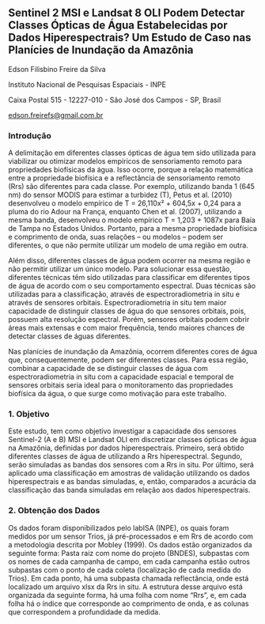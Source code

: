 ## Sentinel 2 MSI e Landsat 8 OLI Podem Detectar Classes Ópticas de Água Estabelecidas por Dados Hiperespectrais? Um Estudo de Caso nas Planícies de Inundação da Amazônia
 
Edson Filisbino Freire da Silva 
 
Instituto Nacional de Pesquisas Espaciais - INPE

Caixa Postal 515 - 12227-010 - São José dos Campos - SP, Brasil

edson.freirefs@gmail.com.br

### Introdução

A delimitação em diferentes classes ópticas de água tem sido utilizada para viabilizar ou otimizar modelos empíricos de sensoriamento remoto para propriedades biofísicas da água. Isso ocorre, porque a relação matemática entre a propriedade biofísica e a reflectância de sensoriamento remoto (Rrs) são diferentes para cada classe. Por exemplo, utilizando banda 1 (645 nm) do sensor MODIS para estimar a turbidez (T), Petus et al. (2010) desenvolveu o modelo empírico de T = 26,110x² + 604,5x + 0,24 para a pluma do rio Adour na França, enquanto Chen et al. (2007), utilizando a mesma banda, desenvolveu o modelo empírico T = 1,203 + 1087x para Baía de Tampa no Estados Unidos. Portanto, para a mesma propriedade biofísica e comprimento de onda, suas relações – ou modelos – podem ser diferentes, o que não permite utilizar um modelo de uma região em outra.

Além disso, diferentes classes de água podem ocorrer na mesma região e não permitir utilizar um único modelo. Para solucionar essa questão, diferentes técnicas têm sido utilizadas para classificar em diferentes tipos de água de acordo com o seu comportamento espectral. Duas técnicas são utilizadas para a classificação, através de espectroradiometria in situ e através de sensores orbitais. Espectroradiometria in situ tem maior capacidade de distinguir classes de água do que sensores orbitais, pois, possuem alta resolução espectral. Porém, sensores orbitais podem cobrir áreas mais extensas e com maior frequência, tendo maiores chances de detectar classes de águas diferentes.

Nas planícies de inundação da Amazônia, ocorrem diferentes cores de água que, consequentemente, podem ser diferentes classes. Para essa região, combinar a capacidade de se distinguir classes de água com espectroradiometria in situ com a capacidade espacial e temporal de sensores orbitais seria ideal para o monitoramento das propriedades biofísica da água, o que surge como motivação para este trabalho.

### 1. Objetivo

Este estudo, tem como objetivo investigar a capacidade dos sensores Sentinel-2 (A e B) MSI e Landsat OLI em discretizar classes ópticas de água na Amazônia, definidas por dados hiperespectrais. Primeiro, será obtido diferentes classes de água de utilizando a Rrs hiperespectral. Segundo, serão simuladas as bandas dos sensores com a Rrs in situ. Por último, será aplicado uma classificação em amostras de validação utilizando os dados hiperespectrais e as bandas simuladas, e, então, comparados a acurácia da classificação das banda simuladas em relação aos dados hiperespectrais.


### 2. Obtenção dos Dados
Os dados foram disponibilizados pelo labISA (INPE), os quais foram medidos por um sensor Trios, já pré-processados e em Rrs de acordo com a metodologia descrita por Mobley (1999). Os dados estão organizados da seguinte forma: Pasta raiz com nome do projeto (BNDES), subpastas com os nomes de cada campanha de campo, em cada campanha estão outros subpastas com o ponto de cada coleta (localização de cada medida do Trios). Em cada ponto, há uma subpasta chamada reflectância, onde está localizado um arquivo xlsx da Rrs in situ. A estrutura desse arquivo está organizada da seguinte forma, há uma folha com nome “Rrs”, e, em cada folha há o índice que corresponde ao comprimento de onda, e as colunas que correspondem a profundidade da medida.
